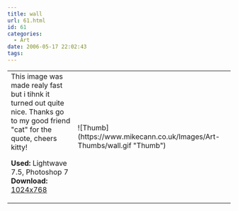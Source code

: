 ```yaml
---
title: wall
url: 61.html
id: 61
categories:
  - Art
date: 2006-05-17 22:02:43
tags:
---
```


<table width="100%" cellspacing="0" cellpadding="0" border="0">
<tr>
<td>This image was made realy fast but i tihnk it turned out quite nice. Thanks go to my good friend "cat" for the quote, cheers kitty!

<span style="font-weight: bold">Used:</span> Lightwave 7.5, Photoshop 7
<span style="font-weight: bold">Download:</span> [1024x768](https://www.mikecann.co.uk/Images/Art-Full/wall.jpg)</td>

<td>![Thumb](https://www.mikecann.co.uk/Images/Art-Thumbs/wall.gif "Thumb")</td>
</tr>
</table>
